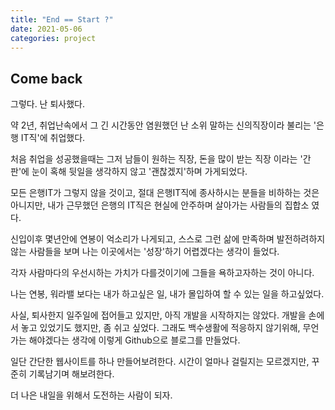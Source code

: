 ```yaml
---
title: "End == Start ?"
date: 2021-05-06
categories: project
---
```




## Come back

그렇다. 난 퇴사했다.

약 2년, 취업난속에서 그 긴 시간동안 염원했던 난 소위 말하는 신의직장이라 불리는 '은행 IT직'에 취업했다.

처음 취업을 성공했을때는 그저 남들이 원하는 직장, 돈을 많이 받는 직장 이라는 '간판'에 눈이 혹해 뒷일을 생각하지 않고 '괜찮겠지'하며 가게되었다.



모든 은행IT가 그렇지 않을 것이고, 절대 은행IT직에 종사하시는 분들을 비하하는 것은 아니지만, 내가 근무했던 은행의 IT직은 현실에 안주하며 살아가는 사람들의 집합소 였다. 

신입이후 몇년안에 연봉이 억소리가 나게되고, 스스로 그런 삶에 만족하며 발전하려하지 않는 사람들을 보며 나는 이곳에서는 '성장'하기 어렵겠다는 생각이 들었다.



각자 사람마다의 우선시하는 가치가 다를것이기에 그들을 욕하고자하는 것이 아니다.

나는 연봉, 워라밸 보다는 내가 하고싶은 일, 내가 몰입하여 할 수 있는 일을 하고싶었다.



사실, 퇴사한지 일주일에 접어들고 있지만, 아직 개발을 시작하지는 않았다. 개발을 손에서 놓고 있었기도 했지만, 좀 쉬고 싶었다. 그래도 백수생활에 적응하지 않기위해, 무언가는 해야겠다는 생각에 이렇게 Github으로 블로그를 만들었다.



일단 간단한 웹사이트를 하나 만들어보려한다. 시간이 얼마나 걸릴지는 모르겠지만, 꾸준히 기록남기며 해보려한다.



더 나은 내일을 위해서 도전하는 사람이 되자.